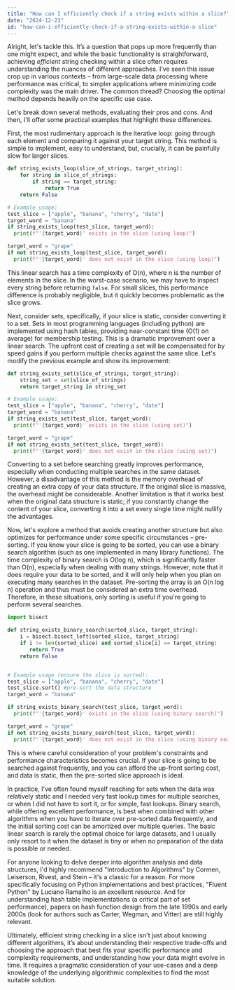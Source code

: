 ```yaml
---
title: "How can I efficiently check if a string exists within a slice?"
date: "2024-12-23"
id: "how-can-i-efficiently-check-if-a-string-exists-within-a-slice"
---
```


Alright, let's tackle this. It’s a question that pops up more frequently than one might expect, and while the basic functionality is straightforward, achieving *efficient* string checking within a slice often requires understanding the nuances of different approaches. I’ve seen this issue crop up in various contexts – from large-scale data processing where performance was critical, to simpler applications where minimizing code complexity was the main driver. The common thread? Choosing the optimal method depends heavily on the specific use case.

Let's break down several methods, evaluating their pros and cons. And then, I'll offer some practical examples that highlight these differences.

First, the most rudimentary approach is the iterative loop: going through each element and comparing it against your target string. This method is simple to implement, easy to understand, but, crucially, it can be painfully slow for larger slices.

```python
def string_exists_loop(slice_of_strings, target_string):
    for string in slice_of_strings:
        if string == target_string:
            return True
    return False

# Example usage:
test_slice = ["apple", "banana", "cherry", "date"]
target_word = "banana"
if string_exists_loop(test_slice, target_word):
  print(f"'{target_word}' exists in the slice (using loop)")

target_word = "grape"
if not string_exists_loop(test_slice, target_word):
  print(f"'{target_word}' does not exist in the slice (using loop)")
```

This linear search has a time complexity of O(n), where n is the number of elements in the slice. In the worst-case scenario, we may have to inspect every string before returning `false`. For small slices, this performance difference is probably negligible, but it quickly becomes problematic as the slice grows.

Next, consider sets, specifically, if your slice is static, consider converting it to a set. Sets in most programming languages (including python) are implemented using hash tables, providing near-constant time (O(1) on average) for membership testing. This is a dramatic improvement over a linear search. The upfront cost of creating a set will be compensated for by speed gains if you perform multiple checks against the same slice. Let's modify the previous example and show its improvement:

```python
def string_exists_set(slice_of_strings, target_string):
    string_set = set(slice_of_strings)
    return target_string in string_set

# Example usage:
test_slice = ["apple", "banana", "cherry", "date"]
target_word = "banana"
if string_exists_set(test_slice, target_word):
  print(f"'{target_word}' exists in the slice (using set)")

target_word = "grape"
if not string_exists_set(test_slice, target_word):
  print(f"'{target_word}' does not exist in the slice (using set)")
```

Converting to a set before searching greatly improves performance, especially when conducting multiple searches in the same dataset. However, a disadvantage of this method is the memory overhead of creating an extra copy of your data structure. If the original slice is massive, the overhead might be considerable. Another limitation is that it works best when the original data structure is static; if you constantly change the content of your slice, converting it into a set every single time might nullify the advantages.

Now, let's explore a method that avoids creating another structure but also optimizes for performance under some specific circumstances – pre-sorting. If you know your slice is going to be sorted, you can use a binary search algorithm (such as one implemented in many library functions). The time complexity of binary search is O(log n), which is significantly faster than O(n), especially when dealing with many strings. However, note that it does require your data to be sorted, and it will only help when you plan on executing many searches in the dataset. Pre-sorting the array is an O(n log n) operation and thus must be considered an extra time overhead. Therefore, in these situations, only sorting is useful if you're going to perform several searches.

```python
import bisect

def string_exists_binary_search(sorted_slice, target_string):
    i = bisect.bisect_left(sorted_slice, target_string)
    if i != len(sorted_slice) and sorted_slice[i] == target_string:
       return True
    return False


# Example usage (ensure the slice is sorted):
test_slice = ["apple", "banana", "cherry", "date"]
test_slice.sort() #pre-sort the data structure
target_word = "banana"

if string_exists_binary_search(test_slice, target_word):
  print(f"'{target_word}' exists in the slice (using binary search)")

target_word = "grape"
if not string_exists_binary_search(test_slice, target_word):
  print(f"'{target_word}' does not exist in the slice (using binary search)")
```

This is where careful consideration of your problem's constraints and performance characteristics becomes crucial. If your slice is going to be searched against frequently, and you can afford the up-front sorting cost, and data is static, then the pre-sorted slice approach is ideal.

In practice, I've often found myself reaching for sets when the data was relatively static and I needed very fast lookup times for multiple searches, or when I did not have to sort it, or for simple, fast lookups. Binary search, while offering excellent performance, is best when combined with other algorithms when you have to iterate over pre-sorted data frequently, and the initial sorting cost can be amortized over multiple queries. The basic linear search is rarely the optimal choice for large datasets, and I usually only resort to it when the dataset is tiny or when no preparation of the data is possible or needed.

For anyone looking to delve deeper into algorithm analysis and data structures, I'd highly recommend "Introduction to Algorithms" by Cormen, Leiserson, Rivest, and Stein – it's a classic for a reason. For more specifically focusing on Python implementations and best practices, "Fluent Python" by Luciano Ramalho is an excellent resource. And for understanding hash table implementations (a critical part of set performance), papers on hash function design from the late 1990s and early 2000s (look for authors such as Carter, Wegman, and Vitter) are still highly relevant.

Ultimately, efficient string checking in a slice isn't just about knowing different algorithms, it’s about understanding their respective trade-offs and choosing the approach that best fits your specific performance and complexity requirements, and understanding how your data might evolve in time. It requires a pragmatic consideration of your use-cases and a deep knowledge of the underlying algorithmic complexities to find the most suitable solution.

